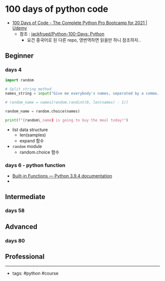 # 100 days of python code
- [100 Days of Code - The Complete Python Pro Bootcamp for 2021 | Udemy](https://www.udemy.com/course/100-days-of-code/learn/lecture/18029081#overview)
   - 참조 : [jackfrued/Python-100-Days: Python](https://github.com/jackfrued/Python-100-Days)
      - 요건 중국어로 된 다른 repo, 영번역하면 읽을만 하니 참조하자.. 


## Beginner
### days 4
```python
import random

# Split string method
names_string = input("Give me everybody's names, separated by a comma. ")

# random_name = names[random.randint(0, len(names) - 1)]

random_name = random.choice(names)

print(f"{random\_name} is going to buy the meal today!")
```
- list data structure
   - len(samples) 
   - expand 함수 
- `random` module 
   - random.choice 함수 

### days 6 - python function
- [Built-in Functions — Python 3.9.4 documentation](https://docs.python.org/3/library/functions.html)
- 
## Intermediate
### days 58

## Advanced
### days 80
## Professional

----
- tags: #python #course 